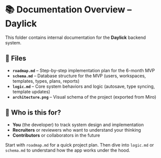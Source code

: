 # 📚 Documentation Overview – Daylick

This folder contains internal documentation for the **Daylick** backend system.

## 📁 Files

- **`roadmap.md`** – Step-by-step implementation plan for the 6-month MVP
- **`schema.md`** – Database structure for the MVP (users, workspaces, templates, types, plans, reports)
- **`logic.md`** – Core system behaviors and logic (autosave, type syncing, template updates)
- **`architecture.png`** – Visual schema of the project (exported from Miro)

## 📌 Who is this for?

- **You** (the developer) to track system design and implementation
- **Recruiters** or reviewers who want to understand your thinking
- **Contributors** or collaborators in the future

Start with `roadmap.md` for a quick project plan. Then dive into `logic.md` or `schema.md` to understand how the app works under the hood.
